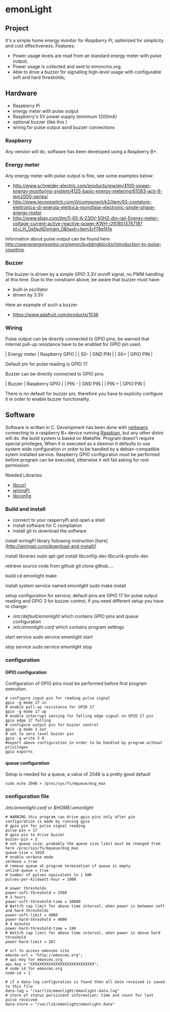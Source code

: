 # emonLight

## Project

It's a simple home energy monitor for *Raspberry Pi*, optimized for simplicity and cost effectiveness.
Features:
* Power usage levels are read from an standard energy meter with pulse output;
* Power usage is collected and sent to emoncms.org; 
* Able to drive a buzzer for signalling high-level usage with configurable soft and hard thresholds;

## Hardware
* Raspberry Pi
* energy meter with pulse output
* Raspberry's 5V power supply (minimum 1200mA)
* optional buzzer (like this )
* wiring for pulse output asnd buzzer connections

### Raspberry

Any version will do, software has been developed using a Raspberry B+.


### Energy meter

Any energy meter with pulse output is fine, see some examples below:
* http://www.schneider-electric.com/products/ww/en/4100-power-energy-monitoring-system/4125-basic-energy-metering/61083-acti-9-iem2000-series/
* http://www.tecnoswitch.com/it/component/k2/item/93-contatore-elettronico-di-energia-elettrica-monofase-electronic-single-phase-energy-meter
* http://www.ebay.com/itm/5-65-A-230V-50HZ-din-rail-Energy-meter-voltage-current-active-reactive-power-KWH-/261851378718?pt=LH_DefaultDomain_0&hash=item3cf78ef41e

Information about pulse output can be found here http://openenergymonitor.org/emon/buildingblocks/introduction-to-pulse-counting.

### Buzzer

The buzzer is driven by a simple GPIO 3.3V on/off signal, no PWM handling at this time.
Due to the constraint above, be aware that buzzer must have:
* built-in oscillator
* driven by 3.3V

Here an example of such a buzzer
* https://www.adafruit.com/products/1536


### Wiring

Pulse output can be directly connected to GPIO pins, be warned that internal pull-up resistance have to be enabled for GPIO pin used.

| Energy meter | Raspberry GPIO |
| S0- | GND PIN |
| S0+ | GPIO PIN |

Default pin for pulse reading is GPIO 17.

Buzzer can be directly connected to GPIO pins.

| Buzzer | Raspberry GPIO |
| PIN - | GND PIN |
| PIN + | GPIO PIN |

There is no default for buzzer pin, therefore you have to explicity configure it in order to enable buzzer functionality.


## Software

Software is written in C. 
Development has been done with [netbeans](www.netbeans.org) connecting to a raspberry B+ device running [Raspbian](http://www.raspbian.org]), but any other distro will do.
the build system is based on Makefile. 
Program doesn't require special privileges, When it is executed as a daemon it defaults to use system wide configuration in order to be handled by a debian-compatible sytem installed service.
Raspberry GPIO configuraton must be performed before program can be executed, otherwise it will fail asking for root permission.

Needed Libraries:
* [libcurl](http://curl.haxx.se/libcurl/)
* [wiringPi](http://wiringpi.com/)
* [libconfig](http://www.hyperrealm.com/libconfig/)


### Build and install

* connect to your rasperryPi and open a shell
* install software for C compilation
* install git to download the software

install wiringPi library following instruction [here] (http://wiringpi.com/download-and-install/)
	
install libraries
    sudo apt-get install libconfig-dev libcurl4-gnutls-dev 
	
retrieve source code from github
    git clone github....

build
    cd emonlight
    make

install system service named *emonlight*
    sudo make install

setup configuration for service; default pins are GPIO 17 for pulse output reading and GPIO 3 for buzzer control; if you need different setup you have to change:
* */etc/default/emonlight* which contains GPIO pins and queue configuration
* */etc/emonlight.conf* which contains program settings

start service
    sudo service emonlight start

stop service
    sudo service emonlight stop


### configuration

#### GPIO configuration
Configuration of GPIO pins must be performed before first program execution.

    # configure input pin for reading pulse signal
    gpio -g mode 17 in
    # enable pull-up resistance for GPIO 17
    gpio -g mode 17 up
    # enable interrupt sensing for falling edge signal on GPIO 17 pin
    gpio edge 17 falling
    # configure output pin for buzzer control 
    gpio -g mode 3 out
    # set to zero level buzzer pin
    gpio -g write 3 0
    #export above configuration in order to be handled by program without privileges
    gpio exports

#### queue configuration
Setup is needed for a queue, a value of 2048 is a pretty good default

    sudo echo 2048 > /proc/sys/fs/mqueue/msg_max


### configuration file 

*/etc/emonlight.conf* or *$HOME/.emonlight*

    # WARNING this program can drive gpio pins only after pin configuration is made by running gpio 
    # gpio pin for pulse signal reading
    pulse-pin = 17
    # gpio pin to drive buzzer
    buzzer-pin = 3
    # set queue size; probably the queue size limit must be changed from here /proc/sys/fs/mqueue/msg_max
    queue-size = 1024
    # enable verbose mode
    verbose = true
    # remove queue at program termination if queue is empty
    unlink-queue = true
    # number of pulses equivalent to 1 kWh
    pulses-per-kilowatt-hour = 1000

    # power thresholds
    power-soft-threshold = 3300
    # 3 hours
    power-soft-threshold-time = 10800 
    # Watt/h cap limit for above time interval, when power is between soft and hard thresholds 
    power-soft-limit = 4000
    power-hard-threshold = 4000
    # 4 minutes
    power-hard-threshold-time = 240 
    # Watt/h cap limit for above time interval, when power is above hard threshold
    power-hard-limit = 267

    # url to access emoncms site
    emocms-url = "http://emoncms.org";
    # api-key for emoncms.org
    api-key = "XXXXXXXXXXXXXXXXXXXXXXXXXXXX";
    # node id for emoncms.org
    node-id = 1

    # if a data-log configuration is found then all data received is saved to this file
    data-log = "/var/lib/emonlight/emonlight-data.log"
    # store of status persistent information: time and count for last pulse received
    data-store = "/var/lib/emonlight/emonlight-data"
    
